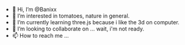 - 👋 Hi, I’m @Banixx 
- 👀 I’m interested in tomatoes, nature in general.
- 🌱 I’m currently learning three.js because i like the 3d on computer.
- 💞️ I’m looking to collaborate on ... wait, i'm not ready.
- 📫 How to reach me ...

<!---
Banixx/Banixx is a ✨ special ✨ repository because its `README.md` (this file) appears on your GitHub profile.
You can click the Preview link to take a look at your changes.
--->
